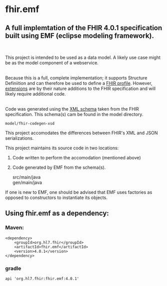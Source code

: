 # fhir.emf

## A full implemtation of the FHIR 4.0.1 specification built using EMF (eclipse modeling framework).  
&nbsp;

This project is intended to be used as a data model.  A likely use case might be as the model component of a webservice.  
&nbsp;

Because this is a full, complete implementation; it supports Structure Definiition and can therefore be used to define a [FHIR profile](http://hl7.org/fhir/R4/profiling.html#5.1.0).  However, [extensions](http://hl7.org/fhir/R4/profiling.html#api) are by their nature additions to the FHIR specification and will likely require additional code.  
&nbsp;

Code was generated using the [XML schema](http://hl7.org/fhir/R4/xml.html#schema) taken from the FHIR specification.  This schema(s) cam be found in the model directory.

    model/fhir-codegen-xsd  

This project accomodates the differences between FHIR's XML and JSON serializations.  

This project maintains its source code in two locations:  

1. Code written to perform the accomodation (mentioned above)
2. Code generated by EMF from the schema(s).  

    src/main/java  
    gen/main/java  

If one is new to EMF,  one should be advised that EMF uses factories as opposed to constructors to instantiate its objects.

## Using fhir.emf as a dependency:

### Maven:  

    <dependency>
        <groupId>org.hl7.fhir</groupId>
        <artifactId>fhir.emf</artifactId>
        <version>4.0.1</version>
    </dependency>

### gradle

    api 'org.hl7.fhir:fhir.emf:4.0.1'